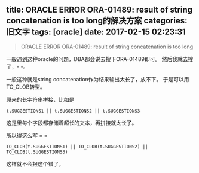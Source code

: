 title: ORACLE ERROR ORA-01489: result of string concatenation is too long的解决方案
categories: 旧文字
tags: [oracle]
date: 2017-02-15 02:23:31
---
> ORACLE ERROR ORA-01489: result of string concatenation is too long

一般遇到这种oracle的问题，DBA都会说去搜下ORA-01489即可。
然后我就去搜了，- -。

一般这种就是string concatenation作为结果输出太长了，放不下。
于是可以用TO_CLOB转型。

原来的长字符串拼接，比如是

    t.SUGGESTIONS1 || t.SUGGESTIONS2 || t.SUGGESTIONS3

这是里每个字段都存储着超长的文本，再拼接就太长了。

所以得这么写 = =

    TO_CLOB(t.SUGGESTIONS1) || TO_CLOB(t.SUGGESTIONS2) || TO_CLOB(t.SUGGESTIONS3)

这样就不会报这个错了。
